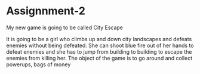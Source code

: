 # Assignnment-2


My new game is going to be called City Escape 

It is going to be a girl who climbs up and down city landscapes and defeats enemies without being defeated.
She can shoot blue fire out of her hands to defeat enemies and she has to jump from building to building to escape the enemies from killing her. The object of the game 
is to go around and collect powerups, bags of money 
